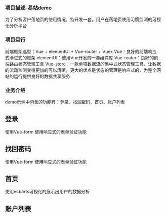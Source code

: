 ### 项目描述-易站demo
为了分析客户落地页的使用情况，特开发一套，用户在落地页使用习惯监测的可视化分析平台

### 项目运行
前端框架选型：Vue + elementUI + Vue-router + Vuex
Vue：良好的前端响应式渐进式的框架
elementUI：使用Vue开发的一套组件库
Vue-router：良好的前端路由状态管理工具
Vue-store：一款单项数据流的集中式状态管理工具，让数据的流动监测变得更加的可以清晰，更大的优点是状态的管理是响应式的，为整个网站的运行提供良好的数据共享服务

### 业务介绍
demo示例中包含的功能有：登录、找回密码、首页、账户列表

## 登录
使用Vue-form 使用响应式的表单验证功能

## 找回密码
使用Vue-form 使用响应式的表单验证功能
## 首页
使用echarts可视化的展示出用户的数据分析
## 账户列表
